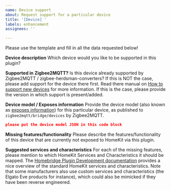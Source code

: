 ```yaml
---
name: Device support
about: Request support for a particular device
title: '[Device] '
labels: enhancement
assignees: ''

---
```


Please use the template and fill in all the data requested below!

**Device description**
Which device would you like to be supported in this plugin?

**Supported in Zigbee2MQTT?**
Is this device already supported by Zigbee2MQTT / zigbee-herdsman-converters?
If this is NOT the case, please add support for the device there first.
Read there manual on [How to support new devices](https://www.zigbee2mqtt.io/how_tos/how_to_support_new_devices.html) for more information.
If this is the case, please provide the version in which support is present/added.

**Device model / Exposes information**
Provide the device model (also known as [exposes information](https://www.zigbee2mqtt.io/information/exposes)) for this particular device, as published to `zigbee2mqtt/bridge/devices` by Zigbee2MQTT.

```json
please put the device model JSON in this code block
```

**Missing features/functionality**
Please describe the features/functionality of this device that are currently not exposed to HomeKit via this plugin.

**Suggested services and characteristics**
For each of the missing features, please mention to which HomeKit Services and Characteristics it should be mapped.
The [Homebridge Plugin Development documentation](https://developers.homebridge.io/) provides a nice overview of the standard HomeKit services and characteristics.
Note that some manufacturers also use custom services and characteristics (the Elgato Eve products for instance), which could also be mimicked if they have been reverse engineered.